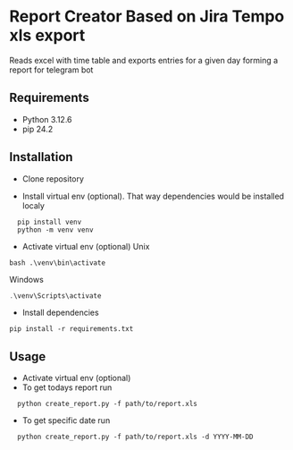 # Report Creator Based on Jira Tempo xls export

Reads excel with time table and exports entries for a given day forming a report for telegram bot

## Requirements
- Python 3.12.6
- pip 24.2

## Installation
- Clone repository

- Install virtual env (optional). That way dependencies would be installed localy
```shell
  pip install venv
  python -m venv venv
```

- Activate virtual env (optional)
Unix
```shell
bash .\venv\bin\activate
```

Windows
```powershell
.\venv\Scripts\activate
```

- Install dependencies
```shell
pip install -r requirements.txt
```

## Usage
- Activate virtual env (optional)
- To get todays report run
```shell
  python create_report.py -f path/to/report.xls
```

- To get specific date run
```shell
  python create_report.py -f path/to/report.xls -d YYYY-MM-DD
```
